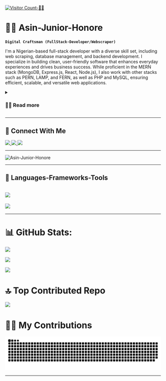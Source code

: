<a href="https://visitcount.itsvg.in" align="left">
  <img src="https://visitcount.itsvg.in/api?id=Asin-Junior-Honore&icon=0&color=0" alt="Visitor Count-🧑‍💻" />
</a>


# 🏄‍♂️ Asin-Junior-Honore

**`Digital Craftsman (FullStack-Developer/Webscraper)`**

I'm a Nigerian-based full-stack developer with a diverse skill set, including web scraping, database management, and backend development. I specialize in building clean, user-friendly software that enhances everyday experiences and drives business success. While proficient in the MERN stack (MongoDB, Express.js, React, Node.js), I also work with other stacks such as PERN, LAMP, and FERN, as well as PHP and MySQL, ensuring efficient, scalable, and versatile web applications.

<details>
  <summary><h3>👨‍💻 Read more</h3></summary>
  
With a strong foundation in both front-end and back-end technologies, I create seamless user interfaces while ensuring robust server-side functionality. As a full-stack developer, I specialize in building dynamic and scalable web applications that deliver exceptional user experiences. My expertise spans across the MERN (MongoDB, Express.js, React, Node.js), PERN (PostgreSQL), LAMP (Linux, Apache, MySQL, PHP), and FERN stacks.

Beyond traditional web development, I leverage NestJS for building efficient, scalable server-side applications, and employ GitHub Actions for CI/CD processes and automating tasks like web scraping. I’m well-versed in scheduling jobs and scripts to run at intervals, ensuring smooth, automated workflows.

In addition to my development expertise, I freelance, providing tailored web solutions to clients and working on projects that range from full-stack applications to web scraping and automation tools that drive business innovation.

  ### Additional Details:
 - Proficient in MERN, PERN, LAMP, and FERN stacks for versatile full-stack development
 - Experienced in using NestJS for robust backend development alongside Express.js
 - Skilled in web scraping and browser automation, using GitHub Actions for job scheduling and CI/CD pipelines
 - Active contributor to open-source projects and a collaborator with developers worldwide
 - Passionate about integrating emerging trends in web development and automation into real-world projects
</details>


 <hr/>



<div>
  <h2>🔗 Connect With Me </h2>
  <a href="mailto:asinhonore823@gmail.com">
    <img src="https://img.shields.io/badge/Gmail-333333?style=for-the-badge&logo=gmail&logoColor=red" />
  </a>
  <a href="https://www.linkedin.com/in/asin-honore-6427042a2/" target="_blank">
    <img src="https://img.shields.io/badge/LinkedIn-0077B5?style=for-the-badge&logo=linkedin&logoColor=white" target="_blank" />
  </a>
  <a href="https://asin-honore.vercel.app/" target="_blank">
     <img src="https://img.shields.io/badge/Portfolio-FF5722?style=for-the-badge&logo=todoist&logoColor=white" target="_blank" />
  </a>
</div>


 <hr/>
 
![Asin-Junior-Honore](https://github.com/user-attachments/assets/bdda39b7-2f90-474a-9271-630f6e23cefa)
 
 <hr/>



<div>
  <h2>🧰 Languages-Frameworks-Tools</h2>
<br/>
<div>
<img src="https://skillicons.dev/icons?i=react,bootstrap,php,html,css,jest,github,figma,tailwind,git" />
<br/>
<br/>
<img src="https://skillicons.dev/icons?i=nodejs,javascript,typescript,express,firebase,mongodb,nextjs,mysql,githubactions,docker" /><br>
</div>

</div>


<hr/>
 



# 📊 GitHub Stats:
![](https://github-readme-stats.vercel.app/api?username=Asin-Junior-Honore&theme=react&hide_border=false&include_all_commits=true&count_private=false)<br/>

![](https://github-readme-stats.vercel.app/api/top-langs/?username=Asin-Junior-Honore&theme=react&hide_border=false&include_all_commits=true&count_private=false&layout=compact)

![](https://github-readme-streak-stats.herokuapp.com/?user=Asin-Junior-Honore&theme=react&hide_border=false)





# 🔝 Top Contributed Repo
![](https://github-contributor-stats.vercel.app/api?username=Asin-Junior-Honore&limit=5&theme=dark&combine_all_yearly_contributions=true)





  # 🧑‍💻 My Contributions
  <img alt="🧑‍💻snake-eating-my-contributions" src="https://raw.githubusercontent.com/Asin-Junior-Honore/Asin-Junior-Honore/output/github-contribution-grid-snake.svg"/>
  <br/>



---



